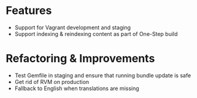 # Features

- Support for Vagrant development and staging
- Support indexing & reindexing content as part of One-Step build

# Refactoring & Improvements

- Test Gemfile in staging and ensure that running bundle update is safe
- Get rid of RVM on production
- Fallback to English when translations are missing
